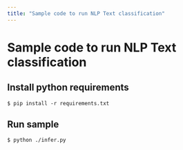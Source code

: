 ```yaml
---
title: "Sample code to run NLP Text classification"
---
```


# Sample code to run NLP Text classification


## Install python requirements
`
$ pip install -r requirements.txt
`


## Run sample
```
$ python ./infer.py
```
